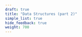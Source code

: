 ```yaml
---
draft: true
title: "Data Structures (part 2)"
simple_list: true
hide_feedback: true
weight: 700
---
```

